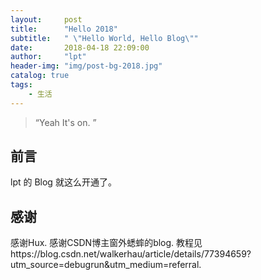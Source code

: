 ```yaml
---
layout:     post
title:      "Hello 2018"
subtitle:   " \"Hello World, Hello Blog\""
date:       2018-04-18 22:09:00
author:     "lpt"
header-img: "img/post-bg-2018.jpg"
catalog: true
tags:
    - 生活
---
```


> “Yeah It's on. ”


## 前言

lpt 的 Blog 就这么开通了。



## 感谢
感谢Hux.
感谢CSDN博主窗外蟋蟀的blog.
教程见https://blog.csdn.net/walkerhau/article/details/77394659?utm_source=debugrun&utm_medium=referral.
